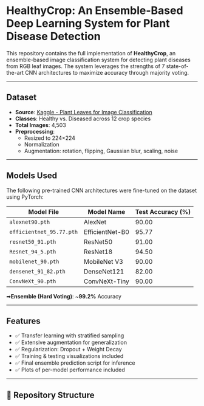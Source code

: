 # HealthyCrop: An Ensemble-Based Deep Learning System for Plant Disease Detection

This repository contains the full implementation of **HealthyCrop**, an ensemble-based image classification system for detecting plant diseases from RGB leaf images. The system leverages the strengths of 7 state-of-the-art CNN architectures to maximize accuracy through majority voting.

---

## Dataset

- **Source**: [Kaggle - Plant Leaves for Image Classification](https://www.kaggle.com/datasets/csafrit2/plant-leaves-for-image-classification)
- **Classes**: Healthy vs. Diseased across 12 crop species
- **Total Images**: 4,503
- **Preprocessing**:
  - Resized to 224×224
  - Normalization
  - Augmentation: rotation, flipping, Gaussian blur, scaling, noise

---

## Models Used

The following pre-trained CNN architectures were fine-tuned on the dataset using PyTorch:

| Model File              | Model Name     | Test Accuracy (%) |
|-------------------------|----------------|--------------------|
| `alexnet90.pth`         | AlexNet        | 90.00              |
| `efficientnet_95.77.pth`| EfficientNet-B0| 95.77              |
| `resnet50_91.pth`       | ResNet50       | 91.00              |
| `Resnet_94_5.pth`       | ResNet18       | 94.50              |
| `mobilenet_90.pth`      | MobileNet V3   | 90.00              |
| `densenet_91_82.pth`    | DenseNet121    | 82.00              |
| `ConvNeXt_90.pth`       | ConvNeXt-Tiny  | 90.00              |

➡**Ensemble (Hard Voting)**: ~**99.2%** Accuracy

---

## Features

- ✅ Transfer learning with stratified sampling
- ✅ Extensive augmentation for generalization
- ✅ Regularization: Dropout + Weight Decay
- ✅ Training & testing visualizations included
- ✅ Final ensemble prediction script for inference
- ✅ Plots of per-model performance included

---

## 📂 Repository Structure

